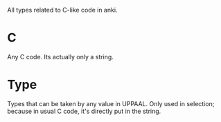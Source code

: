 All types related to C-like code in anki.

# C
Any C code. Its actually only a string.

# Type
Types that can be taken by any value in UPPAAL. Only used in
selection; because in usual C code, it's directly put in the string.
